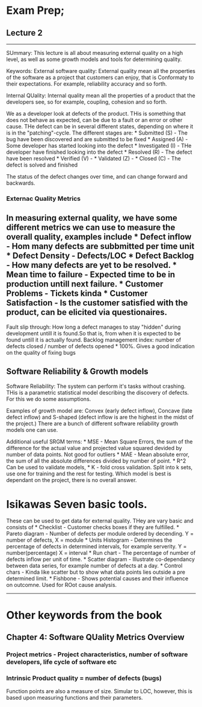 # Exam Prep;
## Lecture 2

---
SUmmary:  This lecture is all about measuring external quality on a high level, as well as some growth models and tools for determining quality.

Keywords: 
External software quality: External quality mean all the properties of the software as a project that customers can enjoy, that is Conformaty to their expectations. For example, reliability accuracy and so forth.

Internal QUality: Internal quality mean all the properties of a product that the developers see, so for example, coupling, cohesion and so forth. 

We as a developer look at defects of the product. THis is something that does not behave as expected, can be due to a fault or an error or other cause. THe defect can be in several different states, depending on where it is in the "patching"-cycle. The different stages are: 
	* Submitted (S) - The bug have been discovered and are submitted to be fixed
	* Assigned (A) - Some developer has started looking into the defect
	* Investigated (I) - THe developer have finished looking into the defect
	* Resolved (R) - The defect have been resolved
	* Verified (V) - 
	* Validated (Z) - 
	* Closed (C) - The defect is solved and finished

The status of the defect changes over time, and can change forward and backwards. 

### Externac Quality Metrics
In measuring external quality, we have some different metrics we can use to measure the overall quality, examples include 
	* Defect inflow - Hom many defects are subbmitted per time unit 
	* Defect Density - Defects/LOC
	* Defect Backlog - How many defects are yet to be resolved.
	* Mean time to failure - Expected time to be in production untill next failure.
	* Customer Problems - Tickets kinda
	* Customer Satisfaction - Is the customer satisfied with the product, can be elicited via questionaires.
--- 
Fault slip through: How long a defect manages to stay "hidden" during development untill it is found.So that is, from when it is expected to be found untill it is actually found.
Backlog management index: number of defects closed / number of defects opened * 100%. Gives a good indication on the quality of fixing bugs

## Software Reliability & Growth models
Software Reliability: The system can perform it's tasks without crashing. THis is a parametric statistical model describing the discovery of defects. For this we do some assumptions. 

Examples of growth model are: Convex (early defect inflow), Concave (late defect inflow) and S-shaped (defect inflow is are the highest in the midst of the project.) There are a bunch of different software reliability growth models one can use.

Additional useful SRGM terms: 
	* MSE - Mean Square Errors, the sum of the difference for the actual value and projected value squared devided by number of data points. Not good for outliers
	* MAE - Mean absolute error, the sum of all the absolute differences divided by number of point.
	* R^2 Can be used to validate models, 
	* K - fold cross validation. Split into k sets, use one for training and the rest for testing.
Which model is best is dependant on the project, there is no overall answer.

# Isikawas Seven basic tools.
These can be used to get data for external quality. THey are vary basic and consists of
	* Checklist - Customer checks boxes if they are fulfilled.
	* Pareto diagram - Number of defects per module ordered by decending. Y = number of defects, X = module
	* Units Histogram - Determines the percentage of defects in determined intervals, for example serverity. Y = number(percentage) X = interval
	* Run chart - The percentage of number of defects inflow per unit of time.
	* Scatter diagram - Illustrate co-dependancy between data series, for example number of defects at a day.
	* Control chars - Kinda like scatter but to show what data points lies outside a pre determined limit.
	* Fishbone - Shows potential causes and their influence on outcomne. Used for ROot cause analysis.

--- 
# Other keywords from the book
## Chapter 4: Software QUality Metrics Overview
### Project metrics - Project characteristics, number of software developers, life cycle of software etc


### Intrinsic Product quality = number of defects (bugs)

Function points are also a measure of size. Simular to LOC, however, this is based upon measuring functions and their parameters.
